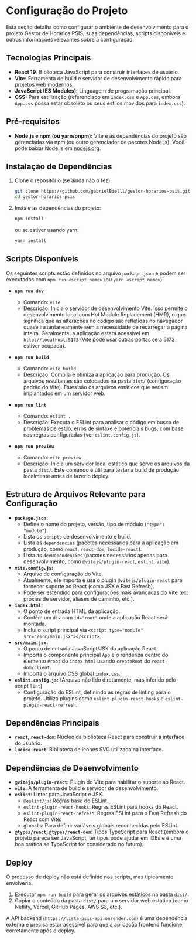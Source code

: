 # Configuração do Projeto

Esta seção detalha como configurar o ambiente de desenvolvimento para o projeto Gestor de Horários PSIS, suas dependências, scripts disponíveis e outras informações relevantes sobre a configuração.

## Tecnologias Principais

*   **React 19:** Biblioteca JavaScript para construir interfaces de usuário.
*   **Vite:** Ferramenta de build e servidor de desenvolvimento rápido para projetos web modernos.
*   **JavaScript (ES Modules):** Linguagem de programação principal.
*   **CSS:** Para estilização (referenciado em `index.css` e `App.css`, embora `App.css` possa estar obsoleto ou seus estilos movidos para `index.css`).

## Pré-requisitos

*   **Node.js e npm (ou yarn/pnpm):** Vite e as dependências do projeto são gerenciadas via npm (ou outro gerenciador de pacotes Node.js). Você pode baixar Node.js em [nodejs.org](https://nodejs.org/).

## Instalação de Dependências

1.  Clone o repositório (se ainda não o fez):
    ```bash
    git clone https://github.com/gabrielBielll/gestor-horarios-psis.git
    cd gestor-horarios-psis
    ```
2.  Instale as dependências do projeto:
    ```bash
    npm install
    ```
    ou se estiver usando yarn:
    ```bash
    yarn install
    ```

## Scripts Disponíveis

Os seguintes scripts estão definidos no arquivo `package.json` e podem ser executados com `npm run <script_name>` (ou `yarn <script_name>`):

*   **`npm run dev`**
    *   Comando: `vite`
    *   Descrição: Inicia o servidor de desenvolvimento Vite. Isso permite o desenvolvimento local com Hot Module Replacement (HMR), o que significa que as alterações no código são refletidas no navegador quase instantaneamente sem a necessidade de recarregar a página inteira. Geralmente, a aplicação estará acessível em `http://localhost:5173` (Vite pode usar outras portas se a 5173 estiver ocupada).

*   **`npm run build`**
    *   Comando: `vite build`
    *   Descrição: Compila e otimiza a aplicação para produção. Os arquivos resultantes são colocados na pasta `dist/` (configuração padrão do Vite). Estes são os arquivos estáticos que seriam implantados em um servidor web.

*   **`npm run lint`**
    *   Comando: `eslint .`
    *   Descrição: Executa o ESLint para analisar o código em busca de problemas de estilo, erros de sintaxe e potenciais bugs, com base nas regras configuradas (ver `eslint.config.js`).

*   **`npm run preview`**
    *   Comando: `vite preview`
    *   Descrição: Inicia um servidor local estático que serve os arquivos da pasta `dist/`. Este comando é útil para testar a build de produção localmente antes de fazer o deploy.

## Estrutura de Arquivos Relevante para Configuração

*   **`package.json`:**
    *   Define o nome do projeto, versão, tipo de módulo (`"type": "module"`).
    *   Lista os `scripts` de desenvolvimento e build.
    *   Lista as `dependencies` (pacotes necessários para a aplicação em produção, como `react`, `react-dom`, `lucide-react`).
    *   Lista as `devDependencies` (pacotes necessários apenas para desenvolvimento, como `@vitejs/plugin-react`, `eslint`, `vite`).
*   **`vite.config.js`:**
    *   Arquivo de configuração do Vite.
    *   Atualmente, ele importa e usa o plugin `@vitejs/plugin-react` para fornecer suporte ao React (como JSX e Fast Refresh).
    *   Pode ser estendido para configurações mais avançadas do Vite (ex: proxies de servidor, aliases de caminho, etc.).
*   **`index.html`:**
    *   O ponto de entrada HTML da aplicação.
    *   Contém um `div` com `id="root"` onde a aplicação React será montada.
    *   Inclui o script principal via `<script type="module" src="/src/main.jsx"></script>`.
*   **`src/main.jsx`:**
    *   O ponto de entrada JavaScript/JSX da aplicação React.
    *   Importa o componente principal `App` e o renderiza dentro do elemento `#root` do `index.html` usando `createRoot` do `react-dom/client`.
    *   Importa o arquivo CSS global `index.css`.
*   **`eslint.config.js`:** (Arquivo não lido diretamente, mas inferido pelo script `lint`)
    *   Configuração do ESLint, definindo as regras de linting para o projeto. Utiliza plugins como `eslint-plugin-react-hooks` e `eslint-plugin-react-refresh`.

## Dependências Principais

*   **`react`, `react-dom`**: Núcleo da biblioteca React para construir a interface do usuário.
*   **`lucide-react`**: Biblioteca de ícones SVG utilizada na interface.

## Dependências de Desenvolvimento

*   **`@vitejs/plugin-react`**: Plugin do Vite para habilitar o suporte ao React.
*   **`vite`**: A ferramenta de build e servidor de desenvolvimento.
*   **`eslint`**: Linter para JavaScript e JSX.
    *   `@eslint/js`: Regras base do ESLint.
    *   `eslint-plugin-react-hooks`: Regras ESLint para hooks do React.
    *   `eslint-plugin-react-refresh`: Regras ESLint para o Fast Refresh do React com Vite.
    *   `globals`: Para definir variáveis globais reconhecidas pelo ESLint.
*   **`@types/react`, `@types/react-dom`**: Tipos TypeScript para React (embora o projeto pareça ser JavaScript, ter tipos pode ajudar em IDEs e é uma boa prática se TypeScript for considerado no futuro).

## Deploy

O processo de deploy não está definido nos scripts, mas tipicamente envolveria:
1.  Executar `npm run build` para gerar os arquivos estáticos na pasta `dist/`.
2.  Copiar o conteúdo da pasta `dist/` para um servidor web estático (como Netlify, Vercel, GitHub Pages, AWS S3, etc.).

A API backend (`https://lista-psis-api.onrender.com`) é uma dependência externa e precisa estar acessível para que a aplicação frontend funcione corretamente após o deploy.
